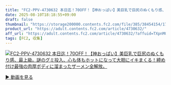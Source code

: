 ```yaml
---
title: "FC2-PPV-4730632 本日迄！70OFF！【神おっぱい】美巨乳で巨尻のぬくもり感、最上級。謎のグミ投入、心も体もホットになって大胆にイキまくる！締め付け最強の肉厚ボディに溜まったザーメン全解放。"
date: 2025-08-10T18:18:55+09:00
draft: false
thumbnail: "https://storage200000.contents.fc2.com/file/385/38454154/1753088301.6.jpg"
product_url: "https://adult.contents.fc2.com/article/4730632/"
aff_url: "https://adult.contents.fc2.com/article/4730632/?affuid=TXpnM01qYzFNalk9"
tags: [FC2, 収集]
---
```

[![FC2-PPV-4730632 本日迄！70OFF！【神おっぱい】美巨乳で巨尻のぬくもり感、最上級。謎のグミ投入、心も体もホットになって大胆にイキまくる！締め付け最強の肉厚ボディに溜まったザーメン全解放。](https://storage200000.contents.fc2.com/file/385/38454154/1753088301.6.jpg)](https://adult.contents.fc2.com/article/4730632/?affuid=TXpnM01qYzFNalk9)

[▶︎ 動画を見る](https://adult.contents.fc2.com/article/4730632/?affuid=TXpnM01qYzFNalk9)

